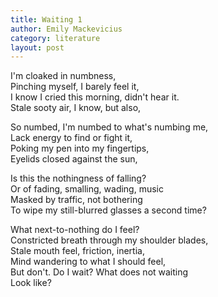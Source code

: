 ```yaml
---
title: Waiting 1
author: Emily Mackevicius
category: literature
layout: post
---
```


I'm cloaked in numbness,  
Pinching myself, I barely feel it,  
I know I cried this morning, didn't hear it.  
Stale sooty air, I know, but also, 

So numbed, I'm numbed to what's numbing me,  
Lack energy to find or fight it,  
Poking my pen into my fingertips,  
Eyelids closed against the sun,  

Is this the nothingness of falling?  
Or of fading, smalling, wading, music  
Masked by traffic, not bothering  
To wipe my still-blurred glasses a second time?  

What next-to-nothing do I feel?  
Constricted breath through my shoulder blades,  
Stale mouth feel, friction, inertia,  
Mind wandering to what I should feel,  
But don't. Do I wait? What does not waiting  
  Look like?

     
